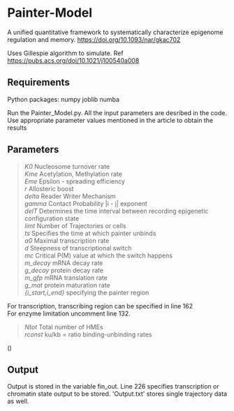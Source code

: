 # Painter-Model
A unified quantitative framework to systematically characterize epigenome regulation and memory. https://doi.org/10.1093/nar/gkac702

Uses Gillespie algorithm to simulate. Ref https://pubs.acs.org/doi/10.1021/j100540a008

## Requirements
Python packages: 
numpy 
joblib
numba

Run the Painter_Model.py. All the input parameters are desribed in the code. Use appropriate parameter values mentioned in the article to obtain the results

## Parameters
  >_K0_                  Nucleosome turnover rate\
  >_Kme_                 Acetylation, Methylation rate\
  >_Eme_                 Epsilon - spreading efficiency\
  >_r_                   Allosteric boost\
  >_delta_               Reader Writer Mechanism\
  >_gamma_               Contact Probability |i - j| exponent\
  >_delT_                Determines the time interval between recording epigenetic configuration state<br/> 
  >_limt_                Number of Trajectories or cells<br/> 
  >_ts_                  Specifies the time at which painter unbinds  
  >_a0_                  Maximal transcription rate\
  >_d_                   Steepness of transcriptional switch<br/> 
  >_mc_                  Critical P(M) value at which the switch happens<br/>
  >_m_decay_             mRNA decay rate\
  >_g_decay_             protein decay rate\
  >_m_gfp_               mRNA translation rate\
  >_g_mat_               protein maturation rate\
  >_{i_start,i_end}_     specifying the painter region
  
For transcription, transcribing region can be specified in line 162<br/>
For enzyme limitation uncomment line 132. 
  >_Ntot_        Total number of HMEs\
  >_rconst_      ku/kb = ratio binding-unbinding rates

()  
 
## Output
   Output is stored in the variable fin_out. Line 226 specifies transcription or chromatin state output to be stored. 
   'Output.txt' stores single trajectory data as well.  
   

